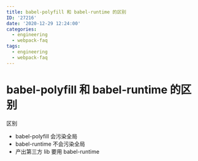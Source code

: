 ```yaml
---
title: babel-polyfill 和 babel-runtime 的区别
ID: '27216'
date: '2020-12-29 12:24:00'
categories:
  - engineering
  - webpack-faq
tags:
  - engineering
  - webpack-faq
---
```


# babel-polyfill 和 babel-runtime 的区别

区别

- babel-polyfill 会污染全局
- babel-runtime 不会污染全局
- 产出第三方 lib 要用 babel-runtime
 
 
 
 
 
 
 
 
 
 
 
 
 
 
 
 
 
 
 
 
 
